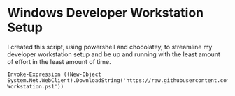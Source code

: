 # Windows Developer Workstation Setup

I created this script, using powershell and chocolatey, to streamline my developer workstation setup and be up and running with the least amount of effort in the least amount of time.


```
Invoke-Expression ((New-Object System.Net.WebClient).DownloadString('https://raw.githubusercontent.com/gvanderberg/windows_workstation_setup/master/Setup-Workstation.ps1'))
```
